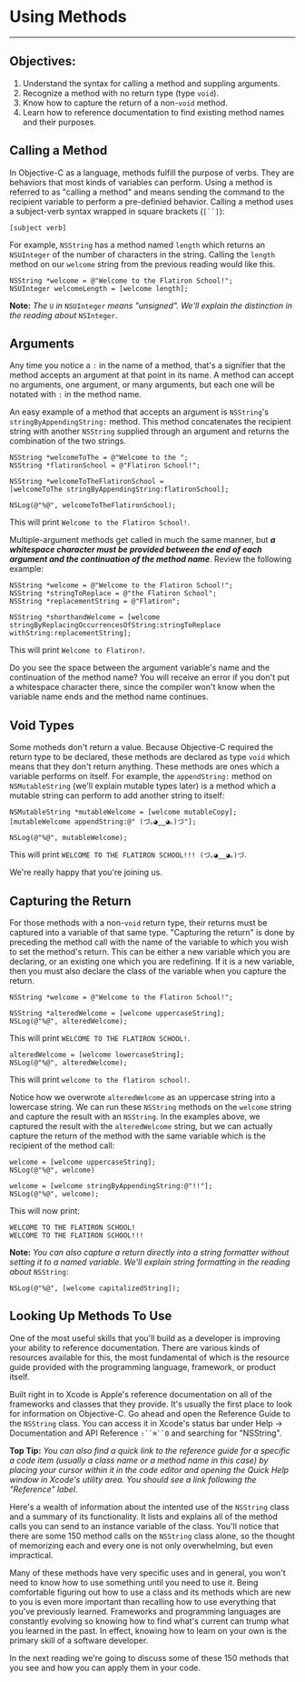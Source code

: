 # Using Methods
----
## Objectives:

1. Understand the syntax for calling a method and suppling arguments.
2. Recognize a method with no return type (type `void`).
3. Know how to capture the return of a non-`void` method.
4. Learn how to reference documentation to find existing method names and their purposes.

## Calling a Method

In Objective-C as a language, methods fulfill the purpose of verbs. They are behaviors that most kinds of variables can perform. Using a method is referred to as "calling a method" and means sending the command to the recipient variable to perform a pre-definied behavior. Calling a method uses a subject-verb syntax wrapped in square brackets (`[``]`):

`[subject verb]`

For example, `NSString` has a method named `length` which returns an `NSUInteger` of the number of characters in the string. Calling the `length` method on our `welcome` string from the previous reading would like this.

```objc
NSString *welcome = @"Welcome to the Flatiron School!";
NSUInteger welcomeLength = [welcome length];
```

**Note:** *The* `U` *in* `NSUInteger` *means "unsigned". We'll explain the distinction in the reading about* `NSInteger`.

## Arguments

Any time you notice a `:` in the name of a method, that's a signifier that the method accepts an argument at that point in its name. A method can accept no arguments, one argument, or many arguments, but each one will be notated with `:` in the method name.

An easy example of a method that accepts an argument is `NSString`'s `stringByAppendingString:` method. This method concatenates the recipient string with another `NSString` supplied through an argument and returns the combination of the two strings.


```objc
NSString *welcomeToThe = @"Welcome to the ";
NSString *flatironSchool = @"Flatiron School!";

NSString *welcomeToTheFlatironSchool = 
[welcomeToThe stringByAppendingString:flatironSchool];

NSLog(@"%@", welcomeToTheFlatironSchool);
```
This will print `Welcome to the Flatiron School!`.

Multiple-argument methods get called in much the same manner, but ***a whitespace character must be provided between the end of each argument and the continuation of the method name***. Review the following example:

```objc
NSString *welcome = @"Welcome to the Flatiron School!";
NSString *stringToReplace = @"the Flatiron School";
NSString *replacementString = @"Flatiron";

NSString *shorthandWelcome = [welcome stringByReplacingOccurrencesOfString:stringToReplace withString:replacementString];
```
This will print `Welcome to Flatiron!`. 

Do you see the space between the argument variable's name and the continuation of the method name? You will receive an error if you don't put a whitespace character there, since the compiler won't know when the variable name ends and the method name continues.

## Void Types

Some motheds don't return a value. Because Objective-C required the return type to be declared, these methods are declared as type `void` which means that they don't return anything. These methods are ones which a variable performs on itself. For example, the `appendString:` method on `NSMutableString` (we'll explain mutable types later) is a method which a mutable string can perform to add another string to itself:

```objc
NSMutableString *mutableWelcome = [welcome mutableCopy];
[mutableWelcome appendString:@" (づ｡◕‿‿◕｡)づ"];

NSLog(@"%@", mutableWelcome);
```

This will print `WELCOME TO THE FLATIRON SCHOOL!!! (づ｡◕‿‿◕｡)づ`. 

We're really happy that you're joining us.

## Capturing the Return

For those methods with a non-`void` return type, their returns must be captured into a variable of that same type. "Capturing the return" is done by preceding the method call with the name of the variable to which you wish to set the method's return. This can be either a new variable which you are declaring, or an existing one which you are redefining. If it is a new variable, then you must also declare the class of the variable when you capture the return.

```objc
NSString *welcome = @"Welcome to the Flatiron School!";

NSString *alteredWelcome = [welcome uppercaseString];
NSLog(@"%@", alteredWelcome);
```
This will print `WELCOME TO THE FLATIRON SCHOOL!`.

```objc
alteredWelcome = [welcome lowercaseString];
NSLog(@"%@", alteredWelcome);
```
This will print `welcome to the flatiron school!`.

Notice how we overwrote `alteredWelcome` as an uppercase string into a lowercase string. We can run these `NSString` methods on the `welcome` string and capture the result with an `NSString`. In the examples above, we captured the result with the `alteredWelcome` string, but we can actually capture the return of the method with the same variable which is the recipient of the method call:

```objc
welcome = [welcome uppercaseString];
NSLog(@"%@", welcome)

welcome = [welcome stringByAppendingString:@"!!"];
NSLog(@"%@", welcome);
```
This will now print:

```objc
WELCOME TO THE FLATIRON SCHOOL!
WELCOME TO THE FLATIRON SCHOOL!!!
```

**Note:** *You can also capture a return directly into a string formatter without setting it to a named variable. We'll explain string formatting in the reading about* `NSString`:

```objc
NSLog(@"%@", [welcome capitalizedString]);
```


## Looking Up Methods To Use

One of the most useful skills that you'll build as a developer is improving your ability to reference documentation. There are various kinds of resources available for this, the most fundamental of which is the resource guide provided with the programming language, framework, or product itself.

Built right in to Xcode is Apple's reference documentation on all of the frameworks and classes that they provide. It's usually the first place to look for information on Objective-C. Go ahead and open the Reference Guide to the `NSString` class. You can access it in Xcode's status bar under Help -> Documentation and API Reference `⇧``⌘``0` and searching for "NSString". 

**Top Tip:** *You can also find a quick link to the reference guide for a specific a code item (usually a class name or a method name in this case) by placing your cursor within it in the code editor and opening the Quick Help window in Xcode's utility area. You should see a link following the "Reference" label.*

Here's a wealth of information about the intented use of the `NSString` class and a summary of its functionality. It lists and explains all of the method calls you can send to an instance variable of the class. You'll notice that there are some 150 method calls on the `NSString` class alone, so the thought of memorizing each and every one is not only overwhelming, but even impractical. 

Many of these methods have very specific uses and in general, you won't need to know how to use something until you need to use it. Being comfortable figuring out how to use a class and its methods which are new to you is even more important than recalling how to use everything that you've previously learned. Frameworks and programming languages are constantly evolving so knowing how to find what's current can trump what you learned in the past. In effect, knowing how to learn on your own is the primary skill of a software developer.

In the next reading we're going to discuss some of these 150 methods that you see and how you can apply them in your code.